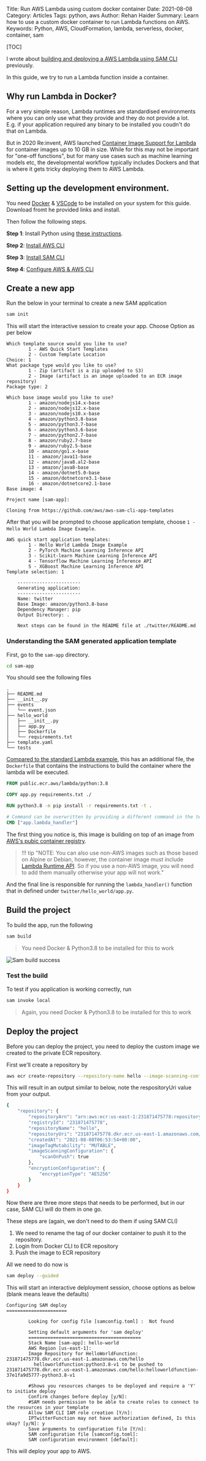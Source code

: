 Title: Run AWS Lambda using custom docker container
Date: 2021-08-08
Category: Articles
Tags: python, aws
Author: Rehan Haider
Summary: Learn how to use a custom docker container to run Lambda functions on AWS. 
Keywords: Python, AWS, CloudFormation, lambda, serverless, docker, container, sam

[TOC]

I wrote about [building and deploying a AWS Lambda using SAM CLI]({filename}0016-deploy-serverless-apps-with-aws-sam.md) previously.

In this guide, we try to run a Lambda function inside a container. 

## Why run Lambda in Docker? 

For a very simple reason, Lambda runtimes are standardised environments where you can only use what they provide and they do not provide a lot. E.g. if your application required any binary to be installed you coudn't do that on Lambda. 

But in 2020 Re:invent, AWS launched [Container Image Support for Lambda](https://aws.amazon.com/blogs/aws/new-for-aws-lambda-container-image-support/) for container images up to 10 GB in size. While for this may not be important for "one-off functions", but for many use cases such as machine learning models etc, the developmental workflow typically includes Dockers and that is where it gets tricky deploying them to AWS Lambda.

## Setting up the development environment. 

You need [Docker](https://docs.docker.com/get-docker/) & [VSCode](https://code.visualstudio.com/download) to be installed on your system for this guide. Download fromt he provided links and install. 

Then follow the following steps. 

**Step 1**: Install Python using [these instructions]({filename}0013-how-to-check-python-version.md).

**Step 2**: [Install AWS CLI]({filename}0016-deploy-serverless-apps-with-aws-sam.md#install-aws-cli)

**Step 3**: [Install SAM CLI]({filename}0016-deploy-serverless-apps-with-aws-sam.md#install-aws-sam-cli)

**Step 4**: [Configure AWS & AWS CLI]({filename}0016-deploy-serverless-apps-with-aws-sam.md#configuring-aws-aws-cli)


## Create a new app

Run the below in your terminal to create a new SAM application
```bash
sam init
```

This will start the interactive session to create your app. Choose Option as per below

```
Which template source would you like to use?
        1 - AWS Quick Start Templates
        2 - Custom Template Location
Choice: 1
What package type would you like to use?
        1 - Zip (artifact is a zip uploaded to S3)
        2 - Image (artifact is an image uploaded to an ECR image repository)
Package type: 2

Which base image would you like to use?
        1 - amazon/nodejs14.x-base
        2 - amazon/nodejs12.x-base
        3 - amazon/nodejs10.x-base
        4 - amazon/python3.8-base
        5 - amazon/python3.7-base
        6 - amazon/python3.6-base
        7 - amazon/python2.7-base
        8 - amazon/ruby2.7-base
        9 - amazon/ruby2.5-base
        10 - amazon/go1.x-base
        11 - amazon/java11-base
        12 - amazon/java8.al2-base
        13 - amazon/java8-base
        14 - amazon/dotnet5.0-base
        15 - amazon/dotnetcore3.1-base
        16 - amazon/dotnetcore2.1-base
Base image: 4

Project name [sam-app]:

Cloning from https://github.com/aws/aws-sam-cli-app-templates
```

After that you will be prompted to choose application template, choose `1 - Hello World Lambda Image Example`.

```
AWS quick start application templates:
        1 - Hello World Lambda Image Example
        2 - PyTorch Machine Learning Inference API
        3 - Scikit-learn Machine Learning Inference API
        4 - Tensorflow Machine Learning Inference API
        5 - XGBoost Machine Learning Inference API
Template selection: 1

    -----------------------
    Generating application:
    -----------------------
    Name: twitter
    Base Image: amazon/python3.8-base
    Dependency Manager: pip
    Output Directory: .

    Next steps can be found in the README file at ./twitter/README.md
```

### Understanding the SAM generated application template

First, go to the `sam-app` directory.

```bash
cd sam-app
```

You should see the following files

```
.
├── README.md
├── __init__.py
├── events
│   └── event.json
├── hello_world
│   ├── __init__.py
│   ├── app.py
│   ├── Dockerfile
│   └── requirements.txt
├── template.yaml
└── tests
```

[Compared to the standard Lambda example]({filename}0016-deploy-serverless-apps-with-aws-sam.md), this has an additional file, the `Dockerfile` that contains the instructions to build the container where the lambda will be executed. 

```Dockerfile
FROM public.ecr.aws/lambda/python:3.8

COPY app.py requirements.txt ./

RUN python3.8 -m pip install -r requirements.txt -t .

# Command can be overwritten by providing a different command in the template directly.
CMD ["app.lambda_handler"]
```

The first thing you notice is, this image is building on top of an image from [AWS's pubic container registry](https://gallery.ecr.aws/lambda/).

> !!! tip "NOTE: You can also use non-AWS images such as those based on Alpine or Debian, however, the container image must include [Lambda Runtime API](https://docs.aws.amazon.com/lambda/latest/dg/runtimes-api.html). So if you use a non-AWS image, you will need to add them manually otherwise your app will not work."

And the final line is responsible for running the `lambda_handler()` function that in defined under `twitter/hello_world/app.py`. 

## Build the project

To build the app, run the following
```bash
sam build
```
> You need Docker & Python3.8 to be installed for this to work

![Sam build success]({static}/images/s0017/sam-build-success.png)

### Test the build
To test if you application is working correctly, run
```bash
sam invoke local
```
> Again, you need Docker & Python3.8 to be installed for this to work

## Deploy the project

Before you can deploy the project, you need to deploy the custom image we created to the private ECR repository. 

First we'll create a repository by 
```bash
aws ecr create-repository --repository-name hello --image-scanning-configuration scanOnPush=true
```
This will result in an output similar to below, note the respositoryUri value from your output. 
```bash
{
    "repository": {
        "repositoryArn": "arn:aws:ecr:us-east-1:231871475778:repository/hello",
        "registryId": "231871475778",
        "repositoryName": "hello",
        "repositoryUri": "231871475778.dkr.ecr.us-east-1.amazonaws.com/hello",
        "createdAt": "2021-08-08T06:53:54+00:00",
        "imageTagMutability": "MUTABLE",
        "imageScanningConfiguration": {
            "scanOnPush": true
        },
        "encryptionConfiguration": {
            "encryptionType": "AES256"
        }
    }
}
```

Now there are three more steps that needs to be performed, but in our case, SAM CLI will do them in one go. 

These steps are (again, we don't need to do them if using SAM CLI)
1. We need to rename the tag of our docker container to push it to the repository. 
2. Login from Docker CLI to ECR repository
3. Push the image to ECR repository

All we need to do now is
```bash
sam deploy --guided
```

This will start an interactive delployment session, choose options as below (blank means leave the defaults)

```
Configuring SAM deploy
======================

        Looking for config file [samconfig.toml] :  Not found

        Setting default arguments for 'sam deploy'
        =========================================
        Stack Name [sam-app]: hello-world
        AWS Region [us-east-1]: 
        Image Repository for HelloWorldFunction: 231871475778.dkr.ecr.us-east-1.amazonaws.com/hello
          helloworldfunction:python3.8-v1 to be pushed to 231871475778.dkr.ecr.us-east-1.amazonaws.com/hello:helloworldfunction-37e1fa9d5777-python3.8-v1

        #Shows you resources changes to be deployed and require a 'Y' to initiate deploy
        Confirm changes before deploy [y/N]: 
        #SAM needs permission to be able to create roles to connect to the resources in your template
        Allow SAM CLI IAM role creation [Y/n]: 
        IPTwitterFunction may not have authorization defined, Is this okay? [y/N]: y
        Save arguments to configuration file [Y/n]: 
        SAM configuration file [samconfig.toml]: 
        SAM configuration environment [default]:
```
This will deploy your app to AWS. 